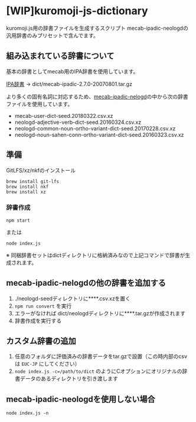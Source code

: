 # [WIP]kuromoji-js-dictionary

kuromoji.js用の辞書ファイルを生成するスクリプト
mecab-ipadic-neologdの汎用辞書のみプリセットで含んでます。

## 組み込まれている辞書について

基本の辞書としてmecab用のIPA辞書を使用しています。

[IPA辞書](http://taku910.github.io/mecab/#download) -> dict/mecab-ipadic-2.7.0-20070801.tar.gz

より多くの固有名詞に対応するため、[mecab-ipadic-nelogd](https://github.com/neologd/mecab-ipadic-neologd)の中から次の辞書ファイルを使用しています。

- mecab-user-dict-seed.20180322.csv.xz
- neologd-adjective-verb-dict-seed.20160324.csv.xz
- neologd-common-noun-ortho-variant-dict-seed.20170228.csv.xz
- neologd-noun-sahen-conn-ortho-variant-dict-seed.20160323.csv.xz

## 準備

GitLFS/xz/nkfのインストール

```
brew install git-lfs
brew install nkf
brew install xz
```

### 辞書作成

```
npm start
```

または

```
node index.js
```

※ 同梱辞書セットはdictディレクトリに格納済みなので上記コマンドで辞書が生成されます。

## mecab-ipadic-nelogdの他の辞書を追加する

1. ./neologd-seedディレクトリに****.csv.xzを置く
2. `npm run convert` を実行
3. エラーがなければ dict/neologdディレクトリに****.tar.gzが作成されます
4. 辞書作成を実行する

## カスタム辞書の追加

1. 任意のフォルダに評価済みの辞書データをtar.gzで設置（この時内部のcsvは `EUC-JP` にしてください）
2. `node index.js -c=/path/to/dict` のようにCオプションにオリジナルの辞書データのあるディレクトリを引き渡します

## mecab-ipadic-neologdを使用しない場合

`node index.js -n`
